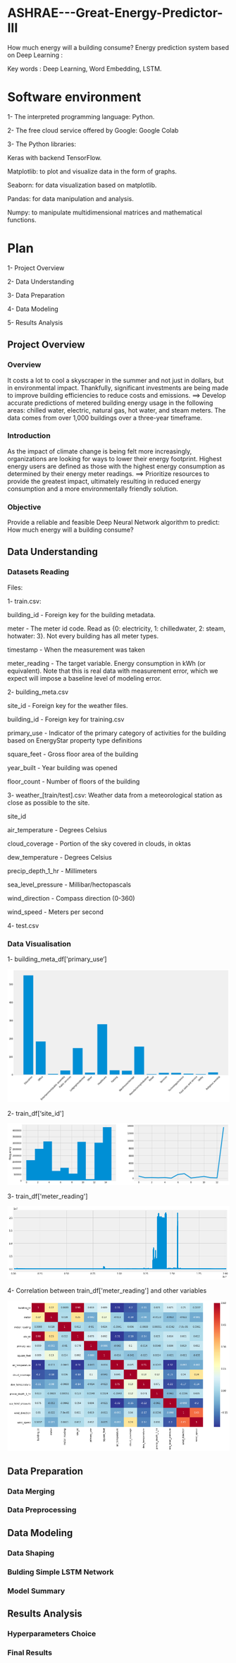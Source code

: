 # ASHRAE---Great-Energy-Predictor-III
How much energy will a building consume?
Energy prediction system based on Deep Learning :

Key words : Deep Learning, Word Embedding, LSTM.

# Software environment

1- The interpreted programming language: Python.

2- The free cloud service offered by Google: Google Colab

3- The Python libraries:

   Keras with backend TensorFlow.

   Matplotlib: to plot and visualize data in the form of graphs.
                       
   Seaborn: for data visualization based on matplotlib.
                       
   Pandas: for data manipulation and analysis.
                       
   Numpy: to manipulate multidimensional matrices and mathematical functions.
   
# Plan

1-	Project Overview

2-	Data Understanding

3-	Data Preparation

4-	Data Modeling

5- Results Analysis

## Project Overview

### Overview

It costs a lot to cool a skyscraper in the summer and not just in dollars, but in environmental impact. Thankfully, significant investments are being made to improve building efficiencies to reduce costs and emissions.
==> Develop accurate predictions of metered building energy usage in the following areas: chilled water, electric, natural gas, hot water, and steam meters. The data comes from over 1,000 buildings over a three-year timeframe.

### Introduction

As the impact of climate change is being felt more increasingly, organizations are looking for ways to lower their energy footprint. Highest energy users are defined as those with the highest energy consumption as determined by their energy meter readings.
==> Prioritize resources to provide the greatest impact, ultimately resulting in reduced energy consumption and a more environmentally friendly solution.

### Objective

Provide a reliable and feasible Deep Neural Network algorithm to predict: How much energy will a building consume?

## Data Understanding

### Datasets Reading

Files:

1- train.csv:

building_id - Foreign key for the building metadata.

meter - The meter id code. Read as {0: electricity, 1: chilledwater, 2: steam, hotwater: 3}. Not every building has all meter types.

timestamp - When the measurement was taken

meter_reading - The target variable. Energy consumption in kWh (or equivalent). Note that this is real data with measurement error, which we expect will impose a baseline level of modeling error.

2- building_meta.csv

site_id - Foreign key for the weather files.

building_id - Foreign key for training.csv

primary_use - Indicator of the primary category of activities for the building based on EnergyStar property type definitions

square_feet - Gross floor area of the building

year_built - Year building was opened

floor_count - Number of floors of the building

3- weather_[train/test].csv: Weather data from a meteorological station as close as possible to the site.

site_id

air_temperature - Degrees Celsius

cloud_coverage - Portion of the sky covered in clouds, in oktas

dew_temperature - Degrees Celsius

precip_depth_1_hr - Millimeters

sea_level_pressure - Millibar/hectopascals

wind_direction - Compass direction (0-360)

wind_speed - Meters per second

4- test.csv

### Data Visualisation

1- building_meta_df['primary_use‘]

![Screenshot](téléchargement.png)

2- train_df[‘site_id']

![Screenshot](téléchargement4.png)

3- train_df['meter_reading']

![Screenshot](téléchargement1.png)

4- Correlation between train_df['meter_reading'] and other variables

![Screenshot](téléchargement3.png)

## Data Preparation

### Data Merging

### Data Preprocessing

## Data Modeling

### Data Shaping

### Bulding Simple LSTM Network

### Model Summary

## Results Analysis

### Hyperparameters Choice

### Final Results
